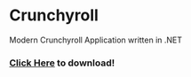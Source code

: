 # Crunchyroll
Modern Crunchyroll Application written in .NET

### [Click Here](https://github.com/Strayfade/Crunchyroll/releases/latest) to download!
